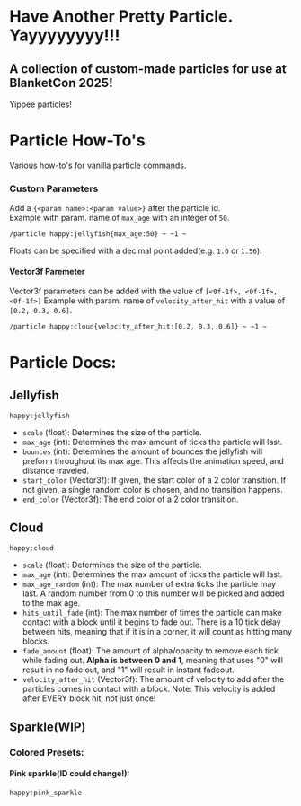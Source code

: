 # Have Another Pretty Particle. Yayyyyyyyy!!!
## A collection of custom-made particles for use at BlanketCon 2025!

Yippee particles!

# Particle How-To's
Various how-to's for vanilla particle commands.
### Custom Parameters
Add a `{<param name>:<param value>}` after the particle id.  
Example with param. name of `max_age` with an integer of `50`.
```Particle Command
/particle happy:jellyfish{max_age:50} ~ ~1 ~
```

Floats can be specified with a decimal point added(e.g. `1.0` or `1.56`).

#### Vector3f Paremeter
Vector3f parameters can be added with the value of `[<0f-1f>, <0f-1f>, <0f-1f>]`
Example with param. name of `velocity_after_hit` with a value of `[0.2, 0.3, 0.6]`.
```Particle Command
/particle happy:cloud{velocity_after_hit:[0.2, 0.3, 0.6]} ~ ~1 ~
```

# Particle Docs:
## Jellyfish
```Particle ID
happy:jellyfish
```
- `scale` (float): Determines the size of the particle.
- `max_age` (int): Determines the max amount of ticks the particle will last.
- `bounces` (int): Determines the amount of bounces the jellyfish will preform throughout its max age. This affects the animation speed, and distance traveled.
- `start_color` (Vector3f): If given, the start color of a 2 color transition. If not given, a single random color is chosen, and no transition happens.
- `end_color` (Vector3f): The end color of a 2 color transition.

## Cloud
```Particle ID
happy:cloud
```
- `scale` (float): Determines the size of the particle.
- `max_age` (int): Determines the max amount of ticks the particle will last.
- `max_age_random` (int): The max number of extra ticks the particle may last. A random number from 0 to this number will be picked and added to the max age.
- `hits_until_fade` (int): The max number of times the particle can make contact with a block until it begins to fade out. There is a 10 tick delay between hits, meaning that if it is in a corner, it will count as hitting many blocks.
- `fade_amount` (float): The amount of alpha/opacity to remove each tick while fading out. **Alpha is between 0 and 1**, meaning that uses "0" will result in no fade out, and "1" will result in instant fadeout.
- `velocity_after_hit` (Vector3f): The amount of velocity to add after the particles comes in contact with a block. Note: This velocity is added after EVERY block hit, not just once!

## Sparkle(WIP)
### Colored Presets:
#### Pink sparkle(ID could change!):
```Particle ID
happy:pink_sparkle
```
